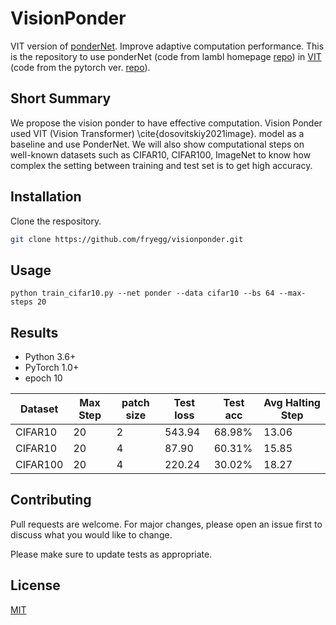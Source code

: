 # VisionPonder
VIT version of [ponderNet](https://arxiv.org/abs/2107.05407). Improve adaptive computation performance. This is the repository to use ponderNet (code from lambl homepage [repo](https://nn.labml.ai/adaptive_computation/ponder_net/index.html)) in [VIT](https://arxiv.org/abs/2010.11929) (code from the pytorch ver. [repo](https://github.com/lucidrains/vit-pytorch)).

## Short Summary
We propose the vision ponder to have effective computation. Vision Ponder used VIT (Vision Transformer) \cite{dosovitskiy2021image}. model as a baseline and use PonderNet. We will also show computational steps on well-known datasets such as CIFAR10, CIFAR100, ImageNet to know how complex the setting between training and test set is to get high accuracy.

## Installation

Clone the respository.

```bash
git clone https://github.com/fryegg/visionponder.git
```

## Usage

```command
python train_cifar10.py --net ponder --data cifar10 --bs 64 --max-steps 20
```
## Results
- Python 3.6+
- PyTorch 1.0+
- epoch 10

| Dataset   | Max Step | patch size| Test loss | Test acc| Avg Halting Step|
| ------ | ------ |------ | ------ |------ |------ |
| CIFAR10  |    20    | 2  | 543.94| 68.98%| 13.06|
| CIFAR10  |    20    | 4  | 87.90| 60.31%| 15.85|
| CIFAR100 |    20    | 4   | 220.24| 30.02%| 18.27|


## Contributing
Pull requests are welcome. For major changes, please open an issue first to discuss what you would like to change.

Please make sure to update tests as appropriate.

## License
[MIT](https://choosealicense.com/licenses/mit/)
